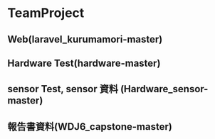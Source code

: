 # TeamProject
## Web(laravel_kurumamori-master) 
## Hardware Test(hardware-master)
## sensor Test, sensor 資料 (Hardware_sensor-master)
## 報告書資料(WDJ6_capstone-master) 
